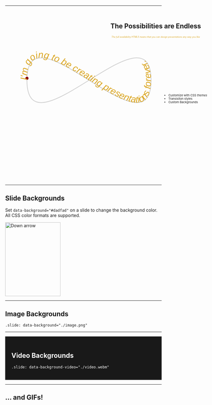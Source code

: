 
---

<div style="position: relative; margin: 0 auto; width: 950px; padding: 10px;">
    <div style="position: relative; min-height: 500px; width: 950px; text-align: center; padding: 0px;">
        <h2>The Possibilities are Endless</h2>
        <div style="display: block; color:GoldenRod; font-size:0.5em; ">
            <em>The full availability HTML5 means that you can design presentations any way you like</em>
        </div>
        <div style="width: 400px; min-height: 50px; relative; min-height: 200px; width: 500px; text-align: center; padding: 10px; font-size:67%">
            <svg viewBox="0 0 200 100" xmlns="http://www.w3.org/2000/svg">
                <style>
                    .small { font: italic 12px sans-serif; fill: GoldenRod; }
                </style>
                <path fill="none" stroke="lightgrey" d="M20,50 C20,-50 180,150 180,50 C180-50 20,150 20,50 z" />
                <circle r="2" fill="DarkRed">
                    <animateMotion dur="10s" repeatCount="indefinite" path="M20,50 C20,-50 180,150 180,50 C180-50 20,150 20,50 z" />
                </circle>
                <path id="MyPath" fill="none" d="M20,50 C20,-50 180,150 180,50 C180-50 20,150 20,50 z" />
                <text class="small">
                    <textPath href="#MyPath">
                        I'm going to be creating presentations forever.
                    </textPath>
              </text>
            </svg>
        </div>
    </div>
        <div style="width: 400px; min-height: 200px; position: absolute; top: 250px; right: 50px; text-align: left; padding: 10px; font-size:67%">
            <ul>
                <li>Customize with CSS <em>themes</em></li>
                <li>Transisiton styles</li>
                <li>Custom Backgrounds</li>
            </ul>
    </div>
</div>

----
<!-- .slide: data-background="#dadfad" --> 

<h2>Slide Backgrounds</h2>
<p>
    Set <code>data-background="#dadfad"</code> on a slide to change the background color. All CSS color formats are supported.
</p>
<a href="#" class="navigate-down">
    <img width="178" height="238" data-src="https://s3.amazonaws.com/hakim-static/reveal-js/arrow.png" alt="Down arrow">
</a>

----
<!-- .slide: data-background="https://www.aithority.com/wp-content/uploads/2019/04/IBM-Watson-Health-Names-Nations-Top-Health-Systems.jpg" --> 

<h2>Image Backgrounds</h2>
<pre><code class="hljs html">.slide: data-background="./image.png"</code></pre>

----
<!-- .slide: data-background-video="https://s3.amazonaws.com/static.slid.es/site/homepage/v1/homepage-video-editor.mp4,https://s3.amazonaws.com/static.slid.es/site/homepage/v1/homepage-video-editor.webm" --> 

<div style="background-color: rgba(0, 0, 0, 0.9); color: #fff; padding: 20px;">
    <h2>Video Backgrounds</h2>
    <pre><code class="hljs html" style="word-wrap: break-word;">.slide: data-background-video="./video.webm"</code></pre>
</div>


----
<!-- .slide: data-background="http://i.giphy.com/90F8aUepslB84.gif" --> 

<h2>... and GIFs!</h2>